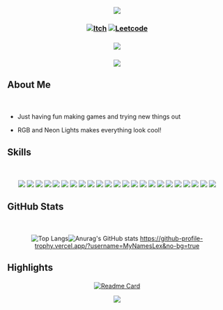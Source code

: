  <!-- Top Banner -->
<p align="center">
<img src="https://capsule-render.vercel.app/api?type=waving&color=002046&height=210&section=header&text=Hi%20There,%20I'm%20Lex&fontColor=ffffff&fontAlignY=45&reversal=true"/>
</p>

<!-- Links -->
### <p align="center"> [![Itch](https://img.shields.io/badge/-itch.io-blue?style=for-the-badge)](https://mynameslex.itch.io/) [![Leetcode](https://img.shields.io/badge/-leetcode-blue?style=for-the-badge)](https://leetcode.com/u/MyNamesLex/)</p>
### <p align="center"> ![](https://komarev.com/ghpvc/?username=MyNamesLex&color=blue)</p> <!-- View Counter -->

### <p align="center"> <a href="https://github.com/DenverCoder1/readme-typing-svg"><img src="https://readme-typing-svg.herokuapp.com/?lines=Game+Developer;Game+Development+Is+Fun;&font=Fira%20Code&center=true&color=007dc6"></a></p>

<!-- About Me -->
## <p align="left">About Me</p>

<br/>

* Just having fun making games and trying new things out

* RGB and Neon Lights makes everything look cool!

<!-- Skills -->
## <p align="left">Skills</p>

<br/>

<div align="center">

<img src="https://img.shields.io/badge/-Unity-blue"/> <img src="https://img.shields.io/badge/-Unreal Engine 5-blue"/>
<img src="https://img.shields.io/badge/-Crayta-blue" />
<img src="https://img.shields.io/badge/-C%2B%2B-blue"/>
<img src="https://img.shields.io/badge/-Blueprint-blue"/>
<img src="https://img.shields.io/badge/-C%23-blue"/>
<img src="https://img.shields.io/badge/-Python-blue"/>
<img src="https://img.shields.io/badge/-Lua-blue"/>
<img src="https://img.shields.io/badge/-Processing-blue"/>
<img src="https://img.shields.io/badge/-OpenGL-blue"/>
<img src="https://img.shields.io/badge/-GLSL-blue"/>
<img src="https://img.shields.io/badge/-Blender-blue"/>
<img src="https://img.shields.io/badge/-Audacity-blue"/>
<img src="https://img.shields.io/badge/-Gimp-blue"/>
<img src="https://img.shields.io/badge/-OBS-blue"/>
<img src="https://img.shields.io/badge/-Movie%20Studio%2016-blue"/>
<img src="https://img.shields.io/badge/-Bosca%20Ceoil-blue"/>
<img src="https://img.shields.io/badge/-Aesprite-blue"/>
<img src="https://img.shields.io/badge/-SFXR-blue"/>
<img src="https://img.shields.io/badge/-Git-blue"/>
<img src="https://img.shields.io/badge/-Markdown-blue"/>
<img src="https://img.shields.io/badge/-Jira-blue"/>
<img src="https://img.shields.io/badge/-Trello-blue"/>

</div>

<!-- Stats -->
## <p align="left">GitHub Stats</p>

<br/>

<div align="center">

![Top Langs](https://github-readme-stats.vercel.app/api/top-langs/?username=mynameslex&langs_count=5&layout=compact&hide_border=true&theme=yeblu&hide=ren'py)![Anurag's GitHub stats](https://github-readme-stats.vercel.app/api?username=mynameslex&show_icons=true&theme=yeblu&hide_border=true)
https://github-profile-trophy.vercel.app/?username=MyNamesLex&no-bg=true

</div>

<!-- Lists -->
## <p align="left">Highlights</p>

<div align="center">

[![Readme Card](https://github-readme-stats.vercel.app/api/pin/?username=mynameslex&repo=Favourites-I-Made&show_owner=true&theme=yeblu&hide_border=true)](https://github.com/MyNamesLex/Favourites-I-Made)

</div>
<!-- Footer -->
<p align="center">
  <img src="https://capsule-render.vercel.app/api?type=waving&color=002046&height=110&section=footer&animation=twinkling&reversal=true"/>
</p>
